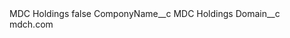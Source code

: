 <?xml version="1.0" encoding="UTF-8"?>
<CustomMetadata xmlns="http://soap.sforce.com/2006/04/metadata" xmlns:xsi="http://www.w3.org/2001/XMLSchema-instance" xmlns:xsd="http://www.w3.org/2001/XMLSchema">
    <label>MDC Holdings</label>
    <protected>false</protected>
    <values>
        <field>ComponyName__c</field>
        <value xsi:type="xsd:string">MDC Holdings</value>
    </values>
    <values>
        <field>Domain__c</field>
        <value xsi:type="xsd:string">mdch.com</value>
    </values>
</CustomMetadata>
